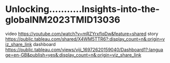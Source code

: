 # Unlocking...........Insights-into-the-globalNM2023TMID13036
video   https://youtube.com/watch?v=mRZYrxflqDw&feature=shared
story  https://public.tableau.com/shared/X4WM5TTR6?:display_count=n&:origin=viz_share_link
dashboard  https://public.tableau.com/views/viji_16972620159040/Dashboard1?:language=en-GB&publish=yes&:display_count=n&:origin=viz_share_link
